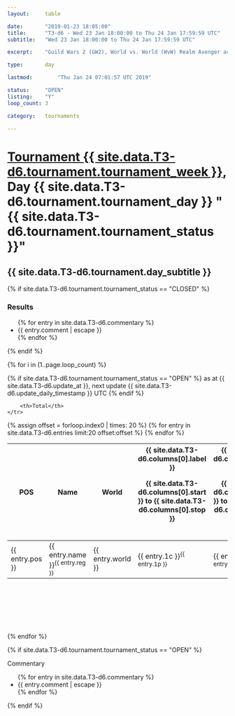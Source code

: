 ```yaml
---
layout: 	table

date: 		"2019-01-23 18:05:00"
title: 		"T3-d6 - Wed 23 Jan 18:00:00 to Thu 24 Jan 17:59:59 UTC"
subtitle: 	"Wed 23 Jan 18:00:00 to Thu 24 Jan 17:59:59 UTC"

excerpt:    "Guild Wars 2 (GW2), World vs. World (WvW) Realm Avenger achivement Tournament. \"Every Kill Counts\""

type:       day

lastmod: 		"Thu Jan 24 07:01:57 UTC 2019"

status:     "OPEN"
listing:    "Y"
loop_count: 3

category: 	tournaments

---
```

<div class="table_header">
    <h1><a href="{{ site.data.T3-d6.tournament.week_url }}">Tournament {{ site.data.T3-d6.tournament.tournament_week }}</a>, Day {{ site.data.T3-d6.tournament.tournament_day }} "{{ site.data.T3-d6.tournament.tournament_status }}"</h1>
    <h2>{{ site.data.T3-d6.tournament.day_subtitle }}</h2> 
</div>

{% if site.data.T3-d6.tournament.tournament_status == "CLOSED" %} 
<div class="commentary">
  <h3>Results</h3>
  <ul>
    {% for entry in site.data.T3-d6.commentary %}
    <li class="commentary_list">{{ entry.comment | escape }}</li>
    {% endfor %}
  </ul>
</div>
{% endif %}


{% for i in (1..page.loop_count) %}

{% if site.data.T3-d6.tournament.tournament_status == "OPEN" %} 
<span class="table_nextupdate">as at {{ site.data.T3-d6.update_at }}, next update {{ site.data.T3-d6.update_daily_timestamp }} UTC</span> 
{% endif %}

<table class="day_table">
  <colgroup>
    <col style="width:18px">
    <col style="width:55px">
    <col style="width:55px">
    <col style="width:12px">
    <col style="width:12px">
    <col style="width:12px">
    <col style="width:12px">
    <col style="width:12px">
    <col style="width:12px">
    <col style="width:12px">
    <col style="width:12px">
    <col style="width:12px">
    <col style="width:12px">
    <col style="width:12px">
    <col style="width:12px">
    <col style="width:12px">
    <col style="width:12px">
    <col style="width:12px">
    <col style="width:12px">
    <col style="width:12px">
    <col style="width:12px">
    <col style="width:12px">
    <col style="width:12px">
    <col style="width:12px">
    <col style="width:12px">
    <col style="width:12px">
    <col style="width:12px">
    <col style="width:18px">
  </colgroup>  
  <thead>
    <tr>
        <th>POS</th>
        <th class="AlignLeft">Name</th>
        <th class="AlignLeft">World</th>

<th><div class="label">{{ site.data.T3-d6.columns[0].label }}<p class="onhover">{{ site.data.T3-d6.columns[0].start }} to {{ site.data.T3-d6.columns[0].stop }}</p></div>​</th>
<th><div class="label">{{ site.data.T3-d6.columns[1].label }}<p class="onhover">{{ site.data.T3-d6.columns[1].start }} to {{ site.data.T3-d6.columns[1].stop }}</p></div>​</th>
<th><div class="label">{{ site.data.T3-d6.columns[2].label }}<p class="onhover">{{ site.data.T3-d6.columns[2].start }} to {{ site.data.T3-d6.columns[2].stop }}</p></div>​</th>
<th><div class="label">{{ site.data.T3-d6.columns[3].label }}<p class="onhover">{{ site.data.T3-d6.columns[3].start }} to {{ site.data.T3-d6.columns[3].stop }}</p></div>​</th>
<th><div class="label">{{ site.data.T3-d6.columns[4].label }}<p class="onhover">{{ site.data.T3-d6.columns[4].start }} to {{ site.data.T3-d6.columns[4].stop }}</p></div>​</th>
<th><div class="label">{{ site.data.T3-d6.columns[5].label }}<p class="onhover">{{ site.data.T3-d6.columns[5].start }} to {{ site.data.T3-d6.columns[5].stop }}</p></div>​</th>
<th><div class="label">{{ site.data.T3-d6.columns[6].label }}<p class="onhover">{{ site.data.T3-d6.columns[6].start }} to {{ site.data.T3-d6.columns[6].stop }}</p></div>​</th>
<th><div class="label">{{ site.data.T3-d6.columns[7].label }}<p class="onhover">{{ site.data.T3-d6.columns[7].start }} to {{ site.data.T3-d6.columns[7].stop }}</p></div>​</th>
<th><div class="label">{{ site.data.T3-d6.columns[8].label }}<p class="onhover">{{ site.data.T3-d6.columns[8].start }} to {{ site.data.T3-d6.columns[8].stop }}</p></div>​</th>
<th><div class="label">{{ site.data.T3-d6.columns[9].label }}<p class="onhover">{{ site.data.T3-d6.columns[9].start }} to {{ site.data.T3-d6.columns[9].stop }}</p></div>​</th>
<th><div class="label">{{ site.data.T3-d6.columns[10].label }}<p class="onhover">{{ site.data.T3-d6.columns[10].start }} to {{ site.data.T3-d6.columns[10].stop }}</p></div>​</th>

<th><div class="label">{{ site.data.T3-d6.columns[11].label }}<p class="onhover">{{ site.data.T3-d6.columns[11].start }} to {{ site.data.T3-d6.columns[11].stop }}</p></div>​</th>
<th><div class="label">{{ site.data.T3-d6.columns[12].label }}<p class="onhover">{{ site.data.T3-d6.columns[12].start }} to {{ site.data.T3-d6.columns[12].stop }}</p></div>​</th>
<th><div class="label">{{ site.data.T3-d6.columns[13].label }}<p class="onhover">{{ site.data.T3-d6.columns[13].start }} to {{ site.data.T3-d6.columns[13].stop }}</p></div>​</th>
<th><div class="label">{{ site.data.T3-d6.columns[14].label }}<p class="onhover">{{ site.data.T3-d6.columns[14].start }} to {{ site.data.T3-d6.columns[14].stop }}</p></div>​</th>
<th><div class="label">{{ site.data.T3-d6.columns[15].label }}<p class="onhover">{{ site.data.T3-d6.columns[15].start }} to {{ site.data.T3-d6.columns[15].stop }}</p></div>​</th>
<th><div class="label">{{ site.data.T3-d6.columns[16].label }}<p class="onhover">{{ site.data.T3-d6.columns[16].start }} to {{ site.data.T3-d6.columns[16].stop }}</p></div>​</th>
<th><div class="label">{{ site.data.T3-d6.columns[17].label }}<p class="onhover">{{ site.data.T3-d6.columns[17].start }} to {{ site.data.T3-d6.columns[17].stop }}</p></div>​</th>
<th><div class="label">{{ site.data.T3-d6.columns[18].label }}<p class="onhover">{{ site.data.T3-d6.columns[18].start }} to {{ site.data.T3-d6.columns[18].stop }}</p></div>​</th>
<th><div class="label">{{ site.data.T3-d6.columns[19].label }}<p class="onhover">{{ site.data.T3-d6.columns[19].start }} to {{ site.data.T3-d6.columns[19].stop }}</p></div>​</th>
<th><div class="label">{{ site.data.T3-d6.columns[20].label }}<p class="onhover">{{ site.data.T3-d6.columns[20].start }} to {{ site.data.T3-d6.columns[20].stop }}</p></div>​</th>

<th><div class="label">{{ site.data.T3-d6.columns[21].label }}<p class="onhover">{{ site.data.T3-d6.columns[21].start }} to {{ site.data.T3-d6.columns[21].stop }}</p></div>​</th>
<th><div class="label">{{ site.data.T3-d6.columns[22].label }}<p class="onhover">{{ site.data.T3-d6.columns[22].start }} to {{ site.data.T3-d6.columns[22].stop }}</p></div>​</th>
<th><div class="label">{{ site.data.T3-d6.columns[23].label }}<p class="onhover">{{ site.data.T3-d6.columns[23].start }} to {{ site.data.T3-d6.columns[23].stop }}</p></div>​</th>

        <th>Total</th>
    </tr>
  </thead>
  {% assign offset = forloop.index0 | times: 20 %}
<tbody>
{% for entry in site.data.T3-d6.entries limit:20 offset:offset %}
  <tr>
    <td class="pl{{ entry.pos }}">{{ entry.pos }}</td>
    <td class="AlignLeft">{{ entry.name }}<sup>{{ entry.reg }}</sup></td>
    <td class="AlignLeft">{{ entry.world }}</td>
    <td class="pl{{ entry.1p }}">{{ entry.1c }}<sup>{{ entry.1p }}</sup></td>
    <td class="pl{{ entry.2p }}">{{ entry.2c }}<sup>{{ entry.2p }}</sup></td>
    <td class="pl{{ entry.3p }}">{{ entry.3c }}<sup>{{ entry.3p }}</sup></td>
    <td class="pl{{ entry.4p }}">{{ entry.4c }}<sup>{{ entry.4p }}</sup></td>
    <td class="pl{{ entry.5p }}">{{ entry.5c }}<sup>{{ entry.5p }}</sup></td>
    <td class="pl{{ entry.6p }}">{{ entry.6c }}<sup>{{ entry.6p }}</sup></td>
    <td class="pl{{ entry.7p }}">{{ entry.7c }}<sup>{{ entry.7p }}</sup></td>
    <td class="pl{{ entry.8p }}">{{ entry.8c }}<sup>{{ entry.8p }}</sup></td>
    <td class="pl{{ entry.9p }}">{{ entry.9c }}<sup>{{ entry.9p }}</sup></td>
    <td class="pl{{ entry.10p }}">{{ entry.10c }}<sup>{{ entry.10p }}</sup></td>
    <td class="pl{{ entry.11p }}">{{ entry.11c }}<sup>{{ entry.11p }}</sup></td>
    <td class="pl{{ entry.12p }}">{{ entry.12c }}<sup>{{ entry.12p }}</sup></td>
    <td class="pl{{ entry.13p }}">{{ entry.13c }}<sup>{{ entry.13p }}</sup></td>
    <td class="pl{{ entry.14p }}">{{ entry.14c }}<sup>{{ entry.14p }}</sup></td>
    <td class="pl{{ entry.15p }}">{{ entry.15c }}<sup>{{ entry.15p }}</sup></td>
    <td class="pl{{ entry.16p }}">{{ entry.16c }}<sup>{{ entry.16p }}</sup></td>
    <td class="pl{{ entry.17p }}">{{ entry.17c }}<sup>{{ entry.17p }}</sup></td>
    <td class="pl{{ entry.18p }}">{{ entry.18c }}<sup>{{ entry.18p }}</sup></td>
    <td class="pl{{ entry.19p }}">{{ entry.19c }}<sup>{{ entry.19p }}</sup></td>
    <td class="pl{{ entry.20p }}">{{ entry.20c }}<sup>{{ entry.20p }}</sup></td>
    <td class="pl{{ entry.21p }}">{{ entry.21c }}<sup>{{ entry.21p }}</sup></td>
    <td class="pl{{ entry.22p }}">{{ entry.22c }}<sup>{{ entry.22p }}</sup></td>
    <td class="pl{{ entry.23p }}">{{ entry.23c }}<sup>{{ entry.23p }}</sup></td>
    <td class="pl{{ entry.24p }}">{{ entry.24c }}<sup>{{ entry.24p }}</sup></td>
    <td>{{ entry.total }}</td>
  </tr>
{% endfor %}  
</tbody>
</table>
<div class="leaderboard">
  <script async src="//pagead2.googlesyndication.com/pagead/js/adsbygoogle.js"></script>
  <!-- 728x90 -->
  <ins class="adsbygoogle"
       style="display:inline-block;width:728px;height:90px"
       data-ad-client="ca-pub-3274917281288240"
       data-ad-slot="3870538733"></ins>
  <script>
  (adsbygoogle = window.adsbygoogle || []).push({});
  </script>    
</div>
<br />
{% endfor %}

{% if site.data.T3-d6.tournament.tournament_status == "OPEN" %} 
<div class="commentary">
  <span class="commentary_title">Commentary</span>
  <ul>
    {% for entry in site.data.T3-d6.commentary %}
    <li class="commentary_list">{{ entry.comment | escape }}</li>
    {% endfor %}
  </ul>
</div>
{% endif %}



